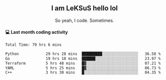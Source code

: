 <h2 align="center">I am LeKSuS hello lol</h2>
<p align="center">So yeah, I code. Sometimes.</p>

#### :computer: Last month coding activity
<!--START_SECTION:waka-->

```txt
Total Time: 79 hrs 6 mins

Python            29 hrs 28 mins  █████████░░░░░░░░░░░░░░░░   36.58 %
Go                19 hrs 18 mins  ██████░░░░░░░░░░░░░░░░░░░   23.97 %
Terraform         5 hrs 48 mins   █▓░░░░░░░░░░░░░░░░░░░░░░░   07.21 %
YAML              5 hrs 25 mins   █▓░░░░░░░░░░░░░░░░░░░░░░░   06.73 %
C++               3 hrs 30 mins   █░░░░░░░░░░░░░░░░░░░░░░░░   04.35 %
```

<!--END_SECTION:waka-->
